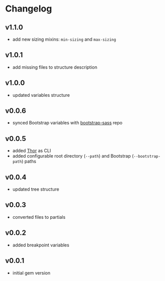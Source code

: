 # Changelog
## v1.1.0
+ add new sizing mixins: `min-sizing` and `max-sizing`

## v1.0.1
+ add missing files to structure description

## v1.0.0
+ updated variables structure

## v0.0.6
+ synced Bootstrap variables with [bootstrap-sass](https://github.com/twbs/bootstrap-sass/blob/master/assets/stylesheets/bootstrap/_variables.scss) repo

## v0.0.5
+ added [Thor](https://github.com/erikhuda/thor) as CLI
+ added configurable root directory (`--path`) and Bootstrap (`--bootstrap-path`) paths

## v0.0.4
+ updated tree structure

## v0.0.3
+ converted files to partials

## v0.0.2
+ added breakpoint variables

## v0.0.1
+ initial gem version
